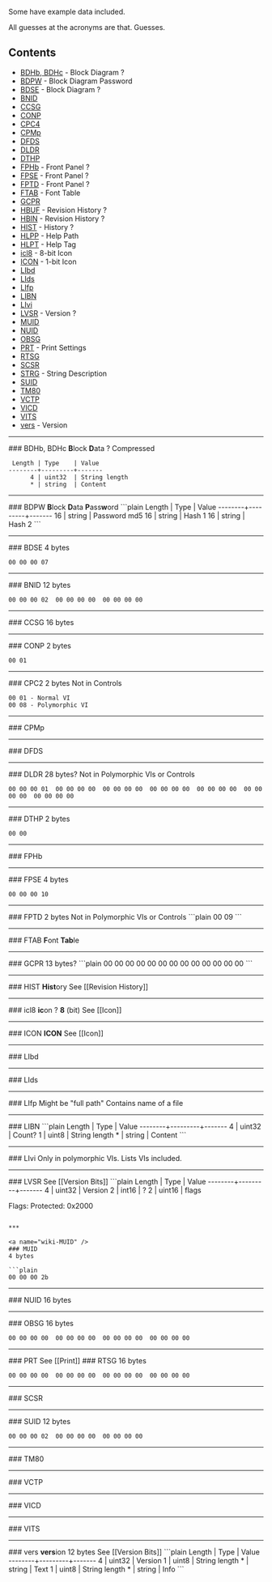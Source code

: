 Some have example data included.

All guesses at the acronyms are that. Guesses.
## Contents
* [BDHb, BDHc](#BDH_) - Block Diagram ?
* [BDPW](#BDPW) - Block Diagram Password
* [BDSE](#BDSE) - Block Diagram ?
* [BNID](#BNID)
* [CCSG](#CCSG)
* [CONP](#CONP)
* [CPC4](#CPC2)
* [CPMp](#CPMp)
* [DFDS](#DFDS)
* [DLDR](#DLDR)
* [DTHP](#DTHP)
* [FPHb](#FPHb) - Front Panel ?
* [FPSE](#FPSE) - Front Panel ?
* [FPTD](#FPTD) - Front Panel ?
* [FTAB](#FTAB) - Font Table
* [GCPR](#GCPR)
* [HBUF](#HBUF) - Revision History ?
* [HBIN](#HBIN) - Revision History ?
* [HIST](#HIST) - History ?
* [HLPP](#HLPP) - Help Path
* [HLPT](#HLPT) - Help Tag
* [icl8](#icl8) - 8-bit Icon
* [ICON](#ICON) - 1-bit Icon
* [LIbd](#LIbd)
* [LIds](#LIds)
* [LIfp](#LIfp)
* [LIBN](#LIBN)
* [LIvi](#LIvi)
* [LVSR](#LVSR) - Version ?
* [MUID](#MUID)
* [NUID](#NUID)
* [OBSG](#OBSG)
* [PRT](#PRT)   - Print Settings
* [RTSG](#RTSG)
* [SCSR](#SCSR)
* [STRG](#STRG) - String Description
* [SUID](#SUID)
* [TM80](#TM80)
* [VCTP](#VCTP)
* [VICD](#VICD)
* [VITS](#VITS)
* [vers](#vers) - Version

***

<a name="wiki-BDH_" />
### BDHb, BDHc
<b>B</b>lock <b>D</b>ata ?  
Compressed

```plain
 Length | Type    | Value
--------+---------+-------
      4 | uint32  | String length
      * | string  | Content
```

***

<a name="wiki-BDPW" />
### BDPW
<b>B</b>lock <b>D</b>ata <b>P</b>ass<b>w</b>ord
```plain
 Length | Type    | Value
--------+---------+-------
     16 | string  | Password md5
     16 | string  | Hash 1
     16 | string  | Hash 2
```

***

<a name="wiki-BDSE" />
### BDSE
4 bytes

```plain
00 00 00 07
```

***

<a name="wiki-BNID" />
### BNID
12 bytes

```plain
00 00 00 02  00 00 00 00  00 00 00 00
```

***

<a name="wiki-CCSG" />
### CCSG
16 bytes

***

<a name="wiki-CONP" />
### CONP
2 bytes

```plain
00 01
```

***

<a name="wiki-CPC2" />
### CPC2
2 bytes  
Not in Controls

```plain
00 01 - Normal VI
00 08 - Polymorphic VI
```

***

<a name="wiki-CPMp" />
### CPMp

***

<a name="wiki-DFDS" />
### DFDS

***

<a name="wiki-DLDR" />
### DLDR
28 bytes?  
Not in Polymorphic VIs or Controls

```plain
00 00 00 01  00 00 00 00  00 00 00 00  00 00 00 00  00 00 00 00  00 00 00 00  00 00 00 00
```

***

<a name="wiki-DTHP" />
### DTHP
2 bytes

```plain
00 00
```

***

<a name="wiki-FPHb" />
### FPHb

***

<a name="wiki-FPSE" />
### FPSE
4 bytes

```plain
00 00 00 10
```

***

<a name="wiki-FPTD" />
### FPTD
2 bytes  
Not in Polymorphic VIs or Controls
```plain
00 09
```

***

<a name="wiki-FTAB" />
### FTAB
<b>F</b>ont <b>Tab</b>le

***

<a name="wiki-GCPR" />
### GCPR
13 bytes?
```plain
00 00 00 00  00 00 00 00  00 00 00 00  00
```

***

<a name="wiki-HIST" />
### HIST
<b>Hist</b>ory
See [[Revision History]]

***

<a name="wiki-icl8" />
### icl8
<b>ic</b>on ? <b>8</b> (bit)
See [[Icon]]

***

<a name="wiki-ICON" />
### ICON
<b>ICON</b>
See [[Icon]]

***

<a name="wiki-LIbd" />
### LIbd

***

<a name="wiki-LIds" />
### LIds

***

<a name="wiki-LIfp" />
### LIfp
Might be "full path"
Contains name of a file

***

<a name="wiki-LIBN" />
### LIBN
```plain
 Length | Type    | Value
--------+---------+-------
      4 | uint32  | Count?
      1 | uint8   | String length
      * | string  | Content
```

***

<a name="wiki-LIvi" />
### LIvi
Only in polymorphic VIs. Lists VIs included.

***

<a name="wiki-LVSR" />
### LVSR
See [[Version Bits]]
```plain
 Length | Type    | Value
--------+---------+-------
      4 | uint32  | Version
      2 | int16   | ?
      2 | uint16  | flags

Flags:
 Protected: 0x2000
```

***

<a name="wiki-MUID" />
### MUID
4 bytes

```plain
00 00 00 2b
```

***

<a name="wiki-NUID" />
### NUID
16 bytes

***

<a name="wiki-OBSG" />
### OBSG
16 bytes

```plain
00 00 00 00  00 00 00 00  00 00 00 00  00 00 00 00
```

***

<a name="wiki-PRT" />
### PRT
See [[Print]]

<a name="wiki-RTSG" />
### RTSG
16 bytes

```plain
00 00 00 00  00 00 00 00  00 00 00 00  00 00 00 00
```

***

<a name="wiki-SCSR" />
### SCSR

***

<a name="wiki-SUID" />
### SUID
12 bytes

```plain
00 00 00 02  00 00 00 00  00 00 00 00
```

***

<a name="wiki-TM80" />
### TM80

***

<a name="wiki-VCTP" />
### VCTP

***

<a name="wiki-VICD" />
### VICD

***

<a name="wiki-VITS" />
### VITS

***

<a name="wiki-vers" />
### vers
<b>vers</b>ion  
12 bytes  
See [[Version Bits]]
```plain
 Length | Type    | Value
--------+---------+-------
      4 | uint32  | Version
      1 | uint8   | String length
      * | string  | Text
      1 | uint8   | String length
      * | string  | Info
```
